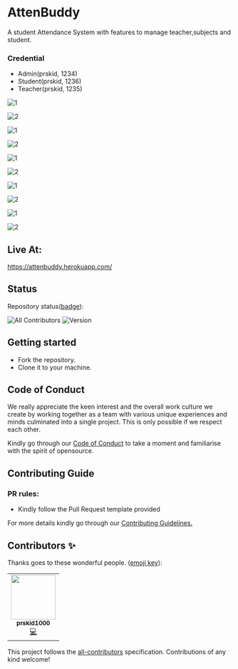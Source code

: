 # AttenBuddy
A student Attendance System with features to manage teacher,subjects and student.

### Credential
- Admin(prskid, 1234)
- Student(prskid, 1236)
- Teacher(prskid, 1235)


![1](https://github.com/prskid1000/AttenBuddy/blob/master/Preview/1.png?raw=true)

![2](https://github.com/prskid1000/AttenBuddy/blob/master/Preview/2.png?raw=true)

![1](https://github.com/prskid1000/AttenBuddy/blob/master/Preview/3.png?raw=true)

![2](https://github.com/prskid1000/AttenBuddy/blob/master/Preview/4.png?raw=true)

![1](https://github.com/prskid1000/AttenBuddy/blob/master/Preview/5.png?raw=true)

![2](https://github.com/prskid1000/AttenBuddy/blob/master/Preview/6.png?raw=true)

![1](https://github.com/prskid1000/AttenBuddy/blob/master/Preview/7.png?raw=true)

![2](https://github.com/prskid1000/AttenBuddy/blob/master/Preview/8.png?raw=true)

![1](https://github.com/prskid1000/AttenBuddy/blob/master/Preview/9.png?raw=true)

![2](https://github.com/prskid1000/AttenBuddy/blob/master/Preview/10.png?raw=true)

## Live At:
https://attenbuddy.herokuapp.com/

## Status
Repository status([badge](https://img.shields.io/badge/)):
<!-- ALL-CONTRIBUTORS-BADGE:START - Do not remove or modify this section -->
![All Contributors](https://img.shields.io/badge/all_contributors-1-orange.svg?style=flat-square)
![Version](https://img.shields.io/badge/version-1.0.0-green)
<!-- ALL-CONTRIBUTORS-BADGE:END -->

## Getting started

- Fork the repository.
- Clone it to your machine.

## Code of Conduct

We really appreciate the keen interest and the overall work culture we create by
working together as a team with various unique experiences and minds culminated
into a single project. This is only possible if we respect each other.

Kindly go through our
[Code of Conduct](https://github.com/prskid1000/Template/blob/main/.github/CODE_OF_CONDUCT_TEMPLATE/CODE_OF_CONDUCT.md)
to take a moment and familiarise with the spirit of opensource.

## Contributing Guide

### PR rules:
- Kindly follow the Pull Request template provided

For more details kindly go through our
[Contributing Guidelines.](https://github.com/prskid1000/Template/blob/main/.github/CONTRIBUTING_TEMPLATE/CONTRIBUTING.md)

## Contributors ✨

Thanks goes to these wonderful people. ([emoji key](https://allcontributors.org/docs/en/emoji-key)):

<!-- ALL-CONTRIBUTORS-LIST:START - Do not remove or modify this section -->
<!-- prettier-ignore-start -->
<!-- markdownlint-disable -->
<table>
  <tr>
    <td align="center"><a href="http://biograph.dx.am/"><img src="https://avatars0.githubusercontent.com/prskid1000" width="100px;" alt=""/><br /><sub><b>prskid1000</b></sub></a><br /><a href="https://github.com/prskid1000/Template/commits?author=prskid1000" title="Code">💻</a></td>
  </tr>
</table>

<!-- markdownlint-enable -->
<!-- prettier-ignore-end -->
<!-- ALL-CONTRIBUTORS-LIST:END -->

This project follows the [all-contributors](https://github.com/all-contributors/all-contributors) specification. Contributions of any kind welcome!


